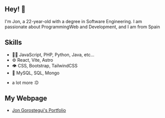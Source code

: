 ## Hey! 👋
I'm Jon, a 22-year-old with a degree in Software Engineering. I am passionate about ProgrammingWeb and Development, and I am from Spain


## Skills
- 👨‍💻 JavaScript, PHP, Python, Java, etc...
- ⚙️ React, Vite, Astro
- 👁️ CSS, Bootstrap, TailwindCSS
- 💽 MySQL, SQL, Mongo
+ a lot more :D

## My Webpage

- [Jon Gorostegui's Portfolio](https://www.jgorostegui.software/)
